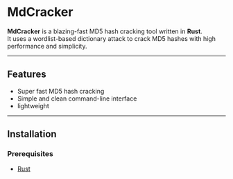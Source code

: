 # MdCracker

**MdCracker** is a blazing-fast MD5 hash cracking tool written in **Rust**.  
It uses a wordlist-based dictionary attack to crack MD5 hashes with high performance and simplicity.

---

## Features

- Super fast MD5 hash cracking
- Simple and clean command-line interface
- lightweight
---

## Installation

### Prerequisites

- [Rust](https://www.rust-lang.org/tools/install)
